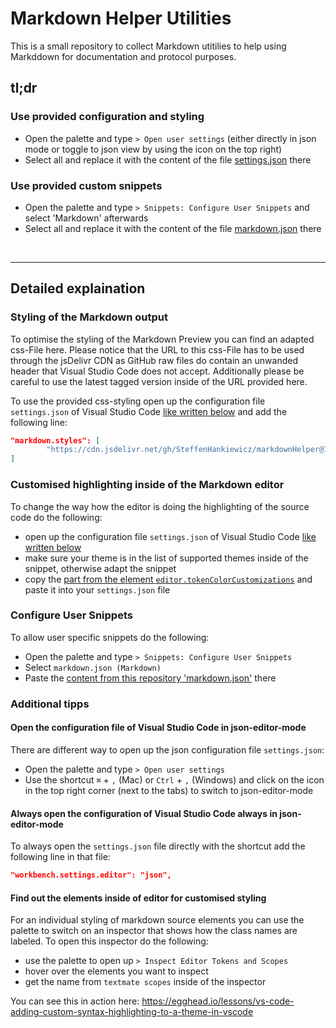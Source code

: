 # Markdown Helper Utilities
This is a small repository to collect Markdown utitilies to help using Markddown for documentation and protocol purposes.

## tl;dr
### Use provided configuration and styling
- Open the palette and type `> Open user settings` (either directly in json mode or toggle to json view by using the icon on the top right)
- Select all and replace it with the content of the file [settings.json](VisualStudioCode/settings.json) there

### Use provided custom snippets
- Open the palette and type `> Snippets: Configure User Snippets` and select 'Markdown' afterwards
- Select all and replace it with the content of the file [markdown.json](VisualStudioCode/markdown.json) there


<br/>
<hr/>

## Detailed explaination

### Styling of the Markdown output
To optimise the styling of the Markdown Preview you can find an adapted css-File here. Please notice that the URL to this css-File has to be used through the jsDelivr CDN as GitHub raw files do contain an unwanded header that Visual Studio Code does not accept. Additionally please be careful to use the latest tagged version inside of the URL provided here.

To use the provided css-styling open up the configuration file `settings.json` of Visual Studio Code [like written below](#open-the-configuration-file-of-visual-studio-code-in-json-editor-mode) and add the following line:

```json
"markdown.styles": [
        "https://cdn.jsdelivr.net/gh/SteffenHankiewicz/markdownHelper@1.7.0/VisualStudioCode/markdown.css"
]
```

### Customised highlighting inside of the Markdown editor 
To change the way how the editor is doing the highlighting of the source code do the following:
- open up the configuration file `settings.json` of Visual Studio Code [like written below](#open-the-configuration-file-of-visual-studio-code-in-json-editor-mode)
- make sure your theme is in the list of supported themes inside of the snippet, otherwise adapt the snippet
- copy the [part from the element `editor.tokenColorCustomizations`](VisualStudioCode/settings.json#L15-L50) and paste it into your `settings.json` file

### Configure User Snippets
To allow user specific snippets do the following:
- Open the palette and type `> Snippets: Configure User Snippets`
- Select `markdown.json (Markdown)`
- Paste the [content from this repository 'markdown.json'](VisualStudioCode/markdown.json) there


### Additional tipps

#### Open the configuration file of Visual Studio Code in json-editor-mode
There are different way to open up the json configuration file `settings.json`:
- Open the palette and type `> Open user settings` 
- Use the shortcut `⌘` + `,` (Mac) or `Ctrl` + `,` (Windows) and click on the icon in the top right corner (next to the tabs) to switch to json-editor-mode


#### Always open the configuration of Visual Studio Code always in json-editor-mode
To always open the `settings.json` file directly with the shortcut add the following line in that file:

```json
"workbench.settings.editor": "json",
```

#### Find out the elements inside of editor for customised styling
For an individual styling of markdown source elements you can use the palette to switch on an inspector that shows how the class names are labeled. To open this inspector do the following:

- use the palette to open up `> Inspect Editor Tokens and Scopes` 
- hover over the elements you want to inspect
- get the name from `textmate scopes` inside of the inspector

You can see this in action here: https://egghead.io/lessons/vs-code-adding-custom-syntax-highlighting-to-a-theme-in-vscode
